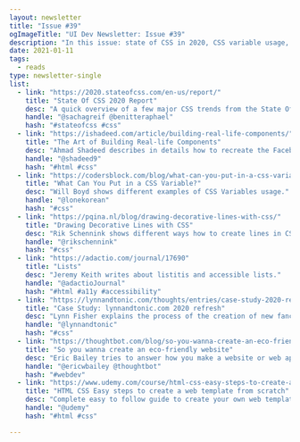 ```yaml
---
layout: newsletter
title: "Issue #39"
ogImageTitle: "UI Dev Newsletter: Issue #39"
description: "In this issue: state of CSS in 2020, CSS variable usage, eco-friendly website, and more."
date: 2021-01-11
tags:
  - reads
type: newsletter-single
list:
  - link: "https://2020.stateofcss.com/en-us/report/"
    title: "State Of CSS 2020 Report"
    desc: "A quick overview of a few major CSS trends from the State Of CSS 2020 survey."
    handle: "@sachagreif @benitteraphael"
    hash: "#stateofcss #css"
  - link: "https://ishadeed.com/article/building-real-life-components/"
    title: "The Art of Building Real-life Components"
    desc: "Ahmad Shadeed describes in details how to recreate the Facebook Messenger's sidebar card and its versions."
    handle: "@shadeed9"
    hash: "#html #css"
  - link: "https://codersblock.com/blog/what-can-you-put-in-a-css-variable/"
    title: "What Can You Put in a CSS Variable?"
    desc: "Will Boyd shows different examples of CSS Variables usage."
    handle: "@lonekorean"
    hash: "#css"
  - link: "https://pqina.nl/blog/drawing-decorative-lines-with-css/"
    title: "Drawing Decorative Lines with CSS"
    desc: "Rik Schennink shows different ways how to create lines in CSS, including pseudo elements and SVG."
    handle: "@rikschennink"
    hash: "#css"
  - link: "https://adactio.com/journal/17690"
    title: "Lists"
    desc: "Jeremy Keith writes about listitis and accessible lists."
    handle: "@adactioJournal"
    hash: "#html #a11y #accessibility"
  - link: "https://lynnandtonic.com/thoughts/entries/case-study-2020-refresh/"
    title: "Case Study: lynnandtonic.com 2020 refresh"
    desc: "Lynn Fisher explains the process of the creation of new fancy on the homepage."
    handle: "@lynnandtonic"
    hash: "#css"
  - link: "https://thoughtbot.com/blog/so-you-wanna-create-an-eco-friendly-website"
    title: "So you wanna create an eco-friendly website"
    desc: "Eric Bailey tries to answer how you make a website or web app not-awful in ecology."
    handle: "@ericwbailey @thoughtbot"
    hash: "#webdev"
  - link: "https://www.udemy.com/course/html-css-easy-steps-to-create-a-web-template-from-scratch"
    title: "HTML CSS Easy steps to create a web template from scratch"
    desc: "Complete easy to follow guide to create your own web template using HTML and CSS Quick Crash course for beginners."
    handle: "@udemy"
    hash: "#html #css"

---
```

